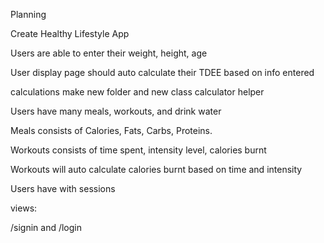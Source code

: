 Planning

Create Healthy Lifestyle App

Users are able to enter their weight, height, age 

User display page should auto calculate their TDEE based on info entered

calculations make new folder and new class calculator helper

Users have many meals, workouts, and drink water 

Meals consists of Calories, Fats, Carbs, Proteins.

Workouts consists of time spent, intensity level, calories burnt

Workouts will auto calculate calories burnt based on time and intensity

Users have with sessions


views: 

/signin and /login





